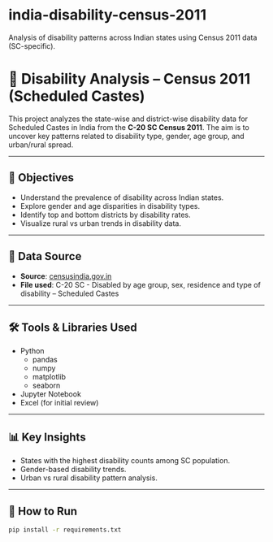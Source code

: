 # india-disability-census-2011
Analysis of disability patterns across Indian states using Census 2011 data (SC-specific).

# 🧠 Disability Analysis – Census 2011 (Scheduled Castes)

This project analyzes the state-wise and district-wise disability data for Scheduled Castes in India from the **C-20 SC Census 2011**. The aim is to uncover key patterns related to disability type, gender, age group, and urban/rural spread.

---

## 📌 Objectives

- Understand the prevalence of disability across Indian states.
- Explore gender and age disparities in disability types.
- Identify top and bottom districts by disability rates.
- Visualize rural vs urban trends in disability data.

---

## 📁 Data Source

- **Source**: [censusindia.gov.in](https://censusindia.gov.in/)
- **File used**: C-20 SC - Disabled by age group, sex, residence and type of disability – Scheduled Castes

---

## 🛠️ Tools & Libraries Used

- Python
  - pandas
  - numpy
  - matplotlib
  - seaborn
- Jupyter Notebook
- Excel (for initial review)

---

## 📊 Key Insights

- States with the highest disability counts among SC population.
- Gender-based disability trends.
- Urban vs rural disability pattern analysis.


---

## 🚀 How to Run

```bash
pip install -r requirements.txt

